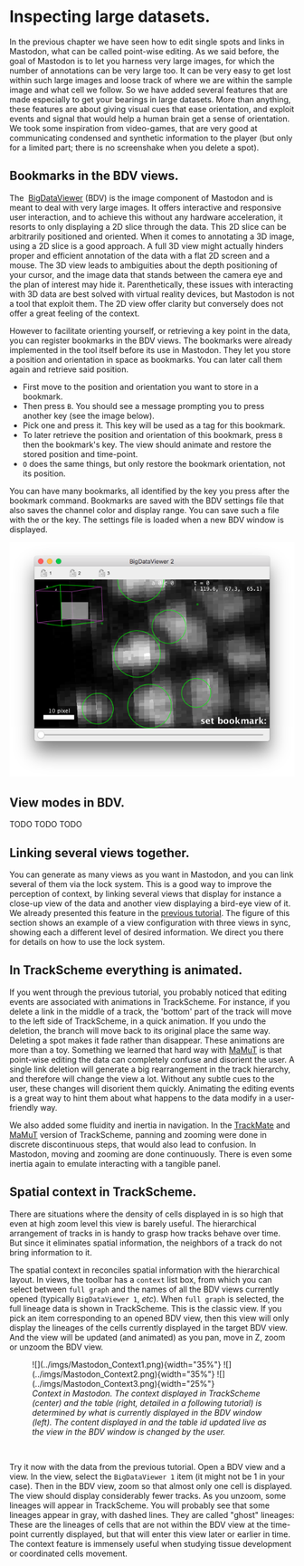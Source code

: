 # Inspecting large datasets.

In the previous chapter we have seen how to edit single spots and links in Mastodon, what can be called point-wise editing. 
As we said before, the goal of Mastodon is to let you harness very large images, for which the number of annotations can be very large too. 
It can be very easy to get lost within such large images and loose track of where we are within the sample image and what cell we follow. 
So we have added several features that are made especially to get your bearings in large datasets.
More than anything, these features are about giving visual cues that ease orientation, and exploit events and signal that would help a human brain get a sense of orientation. 
We took some inspiration from video-games, that are very good at communicating condensed and synthetic information to the player (but only for a limited part; there is no screenshake when you delete a spot).

## Bookmarks in the BDV views.

The  [BigDataViewer](https://imagej.net/plugins/bdv/) (BDV) is the image component of Mastodon and is meant to deal with very large images.
It offers interactive and responsive user interaction, and to achieve this without any hardware acceleration, it resorts to only displaying a 2D slice through the data. 
This 2D slice can be arbitrarily positioned and oriented. 
When it comes to annotating a 3D image, using a 2D slice is a good approach. 
A full 3D view might actually hinders proper and efficient annotation of the data with a flat 2D screen and a mouse.
The 3D view leads to ambiguities about the depth positioning of your cursor, and the image data that stands between the camera eye and the plan of interest may hide it. 
Parenthetically, these issues with interacting with 3D data are best solved with virtual reality devices, but Mastodon is not a tool that exploit them. 
The 2D view offer clarity but conversely does not offer a great feeling of the context. 

However to facilitate orienting yourself, or retrieving a key point in the data, you can register bookmarks in the BDV views. 
The bookmarks were already implemented in the tool itself before its use in Mastodon.
They let you store a position and orientation in space as bookmarks. 
You can later call them again and retrieve said position.

-   First move to the position and orientation you want to store in a bookmark.
-   Then press `B`. 
You should see a message prompting you to press another key (see the image below).
-   Pick one and press it. 
This key will be used as a tag for this bookmark.
-   To later retrieve the position and orientation of this bookmark, press `B` then the bookmark's key. 
The view should animate and restore the stored position and time-point.
-  `O` does the same things, but only restore the bookmark orientation, not its position.

You can have many bookmarks, all identified by the key you press after the bookmark command. 
Bookmarks are saved with the BDV settings file that also saves the channel color and display range. 
You can save such a file with the or the key.
The settings file is loaded when a new BDV window is displayed.

![](../imgs/Mastodon_SettingBookmark.png)

## View modes in BDV.

TODO TODO TODO

## Linking several views together.

You can generate as many views as you want in Mastodon, and you can link several of them via the lock system. 
This is a good way to improve the perception of context, by linking several views that display for instance a close-up view of the data and another view displaying a bird-eye view of it.
We already presented this feature in the [previous tutorial](manual_editing.md#synchronizing-several-views-together). 
The figure of this section shows an example of a view configuration with three views in sync, showing each a different level of desired information. 
We direct you there for details on how to use the lock system.

## In TrackScheme everything is animated.

If you went through the previous tutorial, you probably noticed that editing events are associated with animations in TrackScheme. 
For instance, if you delete a link in the middle of a track, the 'bottom' part of the track will move to the left side of TrackScheme, in a quick animation. 
If you undo the deletion, the branch will move back to its original place the same way. 
Deleting a spot makes it fade rather than disappear.
These animations are more than a toy.
Something we learned that hard way with [MaMuT](https://imagej.net/plugins/mamut/index) is that point-wise editing the data can completely confuse and disorient the user. 
A single link deletion will generate a big rearrangement in the track hierarchy, and therefore will change the view a lot.
Without any subtle cues to the user, these changes will disorient them quickly.
Animating the editing events is a great way to hint them about what happens to the data modify in a user-friendly way.

We also added some fluidity and inertia in navigation. 
In the [TrackMate](https://imagej.net/plugins/trackmate/) and [MaMuT](https://imagej.net/plugins/mamut/index) version of TrackScheme, panning and zooming were done in discrete discontinuous steps, that would also lead to confusion.
In Mastodon, moving and zooming are done continuously.
There is even some inertia again to emulate interacting with a tangible panel.

## Spatial context in TrackScheme.

There are situations where the density of cells displayed in is so high that even at high zoom level this view is barely useful. 
The hierarchical arrangement of tracks in is handy to grasp how tracks behave over time.
But since it eliminates spatial information, the neighbors of a track do not bring information to it.

The spatial context in reconciles spatial information with the hierarchical layout.
In views, the toolbar has a `context` list box, from which you can select between `full graph` and the names of all the BDV views currently opened (typically `BigDataViewer 1`, _etc_).
When `full graph` is selected, the full lineage data is shown in TrackScheme. 
This is the classic view.
If you pick an item corresponding to an opened BDV view, then this view will only display the lineages of the cells currently displayed in the target BDV view.
And the view will be updated (and animated) as you pan, move in Z, zoom or unzoom the BDV view.

<figure markdown>
   ![](../imgs/Mastodon_Context1.png){width="35%"}
   ![](../imgs/Mastodon_Context2.png){width="35%"}
   ![](../imgs/Mastodon_Context3.png){width="25%"}
  <figcaption><i>Context in Mastodon. The context displayed in TrackScheme (center) and the table (right, detailed in a following tutorial) is determined by what is currently displayed in the BDV window (left). 
The content displayed in and the table id updated live as the view in the BDV window is changed by the user. </i></figcaption>
</figure> 
<br/>

Try it now with the data from the previous tutorial. 
Open a BDV view and a view. In the view, select the `BigDataViewer 1` item (it might not be 1 in your case). 
Then in the BDV view, zoom so that almost only one cell is displayed.
The view should display considerably fewer tracks. 
As you unzoom, some lineages will appear in TrackScheme. 
You will probably see that some lineages appear in gray, with dashed lines. 
They are called "ghost" lineages: 
These are the lineages of cells that are not within the BDV view at the time-point currently displayed, but that will enter this view later or earlier in time.
The context feature is immensely useful when studying tissue development or coordinated cells movement.
